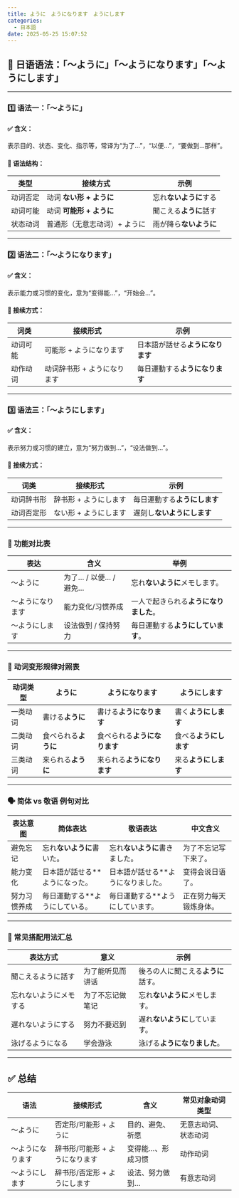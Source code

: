 ```yaml
---
title: ように　ようになります　ようにします
categories:
  - 日本語
date: 2025-05-25 15:07:52
---
```


## 📘 日语语法：「〜ように」「〜ようになります」「〜ようにします」

---

### 1️⃣ 语法一：「〜ように」

#### ✅ 含义：
表示目的、状态、变化、指示等，常译为“为了…”，“以便…”，“要做到…那样”。

#### 📌 语法结构：

| 类型     | 接续方式                  | 示例                   |
|----------|---------------------------|------------------------|
| 动词否定 | 动词 **ない形 + ように**    | 忘れ**ないように**する   |
| 动词可能 | 动词 **可能形 + ように**    | 聞こえる**ように**話す   |
| 状态动词 | 普通形（无意志动词）+ ように | 雨が降ら**ないように**   |

---

### 2️⃣ 语法二：「〜ようになります」

#### ✅ 含义：
表示能力或习惯的变化，意为“变得能…”，“开始会…”。

#### 📌 接续方式：

| 词类     | 接续形式                 | 示例                             |
|----------|--------------------------|----------------------------------|
| 动词可能 | 可能形 + ようになります   | 日本語が話せる**ようになります**  |
| 动作动词 | 动词辞书形 + ようになります | 毎日運動する**ようになります**    |

---

### 3️⃣ 语法三：「〜ようにします」

#### ✅ 含义：
表示努力或习惯的建立，意为“努力做到…”，“设法做到…”。

#### 📌 接续方式：

| 词类     | 接续形式                 | 示例                             |
|----------|--------------------------|----------------------------------|
| 动词辞书形 | 辞书形 + ようにします   | 毎日運動する**ようにします**      |
| 动词否定形 | ない形 + ようにします    | 遅刻し**ないようにします**        |

---

### 🎯 功能对比表

| 表达                     | 含义                         | 举例                                       |
|--------------------------|------------------------------|--------------------------------------------|
| 〜ように                 | 为了… / 以便… / 避免…        | 忘れ**ないように**メモします。            |
| 〜ようになります         | 能力变化/习惯养成            | 一人で起きられる**ようになりました**。    |
| 〜ようにします           | 设法做到 / 保持努力          | 毎日運動する**ようにしています**。        |

---

### 🧪 动词变形规律对照表

| 动词类型   | ように             | ようになります               | ようにします               |
|------------|--------------------|------------------------------|----------------------------|
| 一类动词   | 書ける**ように**    | 書ける**ようになります**      | 書く**ようにします**        |
| 二类动词   | 食べられる**ように**| 食べられる**ようになります**  | 食べる**ようにします**      |
| 三类动词   | 来られる**ように**  | 来られる**ようになります**    | 来る**ようにします**        |

---

### 🗣 简体 vs 敬语 例句对比

| 表达意图           | 简体表达                                           | 敬语表达                                              | 中文含义                     |
|--------------------|----------------------------------------------------|--------------------------------------------------------|------------------------------|
| 避免忘记           | 忘れ**ないように**書いた。                          | 忘れ**ないように**書きました。                          | 为了不忘记写下来了。         |
| 能力变化           | 日本語が話せる**ようになった。                      | 日本語が話せる**ようになりました。                      | 变得会说日语了。             |
| 努力习惯养成       | 毎日運動する**ようにしている。                      | 毎日運動する**ようにしています。                        | 正在努力每天锻炼身体。       |

---

### 📝 常见搭配用法汇总

| 表达方式               | 意义                       | 示例                                 |
|------------------------|----------------------------|--------------------------------------|
| 聞こえるように話す     | 为了能听见而讲话           | 後ろの人に聞こえる**ように**話す。   |
| 忘れないようにメモする | 为了不忘记做笔记           | 忘れ**ないように**メモします。       |
| 遅れないようにする     | 努力不要迟到               | 遅れ**ないように**しています。       |
| 泳げるようになる       | 学会游泳                   | 泳げる**ようになりました**。         |

---

## ✅ 总结

| 语法                 | 接续形式                    | 含义                       | 常见对象动词类型      |
|----------------------|-----------------------------|----------------------------|------------------------|
| 〜ように              | 否定形/可能形 + ように       | 目的、避免、祈愿           | 无意志动词、状态动词    |
| 〜ようになります      | 辞书形/可能形 + ようになります| 变得能…、形成习惯           | 动作动词                |
| 〜ようにします        | 辞书形/否定形 + ようにします | 设法、努力做到…            | 有意志动词              |
